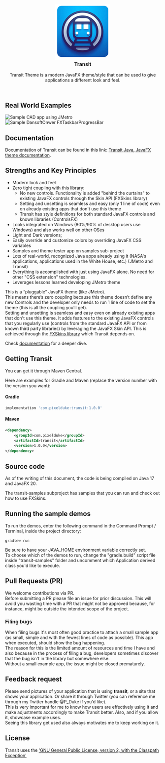 <h3 align="center">
  <img style="width: 180px;" src="logo_rounded_128px.jpg" alt="logo" />
  <br/>
  Transit
</h3>

<p align="center">
Transit Theme is a modern JavaFX theme/style that can be used to give applications a different look and feel.
</p>
<br/>

## Real World Examples
![Sample CAD app using JMetro](./Hero-model-view-1024x555(2).png)
![Sample DansoftOnwer FXTaskbarProgressBar](./JMetroSample-DansoftOwner_FXTaskbarProgressBar.jpg)

## Documentation
Documentation of Transit can be found in this link: [Transit Java, JavaFX theme documentation](https://pixelduke.com/transit-java-javafx-theme/).

## Strengths and Key Principles
* Modern look and feel
* Zero tight coupling with this library: 
  * No new controls. Functionality is added "behind the curtains" to existing JavaFX controls through the Skin API (FXSkins library)
  * Setting and unsetting is seamless and easy (only 1 line of code) even on already existing apps that don't use this theme
  * Transit has style definitions for both standard JavaFX controls and known libraries (ControlsFX)
* Looks integrated on Windows (80%/90% of desktop users use Windows) and also works well on other OSes
* Light and Dark versions;
* Easily override and customize colors by overriding JavaFX CSS variables
* Samples and theme tester app on samples sub-project
* Lots of real-world, recognized Java apps already using it (NASA's applications, applications used in the White House, etc.) (JMetro and Transit)
* Everything is accomplished with just using JavaFX alone. No need for other "CSS extension" technologies.
* Leverages lessons learned developing JMetro theme

This is a “pluggable” JavaFX theme (like JMetro).  
This means there’s zero coupling because this theme doesn’t define any new Controls and the developer only needs to run 1 line of
code to set the theme (this is all the coupling you’ll get).   
Setting and unsetting is seamless and easy even on already existing apps that don't use this theme.
It adds features to the existing JavaFX controls that you regularly use (controls from the standard JavaFX API or from known third 
party libraries) by leveraging the JavaFX Skin API. This is achieved through the [FXSkins library](https://pixelduke.com/fxskins/) which Transit depends on.

Check [documentation](https://pixelduke.com/transit-java-javafx-theme/) for a deeper dive.

## Getting Transit
You can get it through Maven Central.

Here are examples for Gradle and Maven (replace the version number with the version you want):

#### Gradle
```groovy
implementation 'com.pixelduke:transit:1.0.0'
```

#### Maven
```xml
<dependency>
    <groupId>com.pixelduke</groupId>
    <artifactId>transit</artifactId>
    <version>1.0.0</version>
</dependency>
```

## Source code
As of the writing of this document, the code is being compiled on Java 17 and JavaFX 20.  

The transit-samples subproject has samples that you can run and check out how to use FXSkins.

## Running the sample demos
To run the demos,  enter the following command in the Command Prompt / Terminal, inside the project directory:
```
gradlew run
```
Be sure to have your JAVA_HOME environment variable correctly set.  
To choose which of the demos to run, change the "gradle.build" script file inside "transit-samples" folder and uncomment which
Application derived class you'd like to execute.

## Pull Requests (PR)
We welcome contributions via PR.  
Before submitting a PR please file an issue for prior discussion. This will avoid you wasting time with a PR that
might not be approved because, for instance, might be outside the intended scope of the project.

### Filing bugs
When filing bugs it's most often good practice to attach a small sample app (as small, simple and with the fewest lines of code as possible). This app when executed, should show the bug happening.  
The reason for this is the limited amount of resources and time I have and also because in the process of filing a bug, developers sometimes discover that the bug isn't in the library but somewhere else.   
Without a small example app, the issue might be closed prematurely.

## Feedback request
Please send pictures of your application that is using **transit**, or a site that shows your application. Or share it through Twitter (you can reference
me through my Twitter handle @P_Duke if you'd like).   
This is very important for me to know how users are effectively using it and make adjustments accordingly to make Transit better. 
Also, and if you allow it, showcase example uses.    
Seeing this library get used also always motivates me to keep working on it.

## License
Transit uses the ['GNU General Public License, version 2, with the Classpath Exception'](https://openjdk.java.net/legal/gplv2+ce.html)

